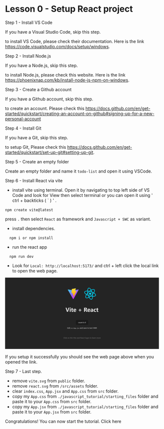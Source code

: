 # Lesson 0 - Setup React project

Step 1 - Install VS Code

If you have a Visual Studio Code, skip this step.

to install VS Code, please check their documentation. Here is the link https://code.visualstudio.com/docs/setup/windows.

Step 2 - Install Node.js

If you have a Node.js, skip this step.

to install Node.js, please check this website. Here is the link https://phoenixnap.com/kb/install-node-js-npm-on-windows.

Step 3 - Create a Github account

If you have a Github account, skip this step.

to create an account. Please check this https://docs.github.com/en/get-started/quickstart/creating-an-account-on-github#signing-up-for-a-new-personal-account

Step 4 - Install Git

If you have a Git, skip this step.

to setup Git, Please check this https://docs.github.com/en/get-started/quickstart/set-up-git#setting-up-git.

Step 5 - Create an empty folder

Create an empty folder and name it `todo-list` and open it using VSCode.

Step 6 - Install React via vite

- install vite using terminal. Open it by navigating to top left side of VS Code and look for View then select terminal or you can open it using ' ctrl + backticks ( ` ) ' .

```
npm create vite@latest
```

press `.` then select `React` as framework and `Javascript + SWC` as variant.

- install dependencies.

```
  npm i or npm install
```

- run the react app

```
  npm run dev
```

- Look for `Local: http://localhost:5173/` and ctrl + left click the local link to open the web page.

![Home Page](/images/image.png)

If you setup it successfully you should see the web page above when you opened the link.

Step 7 - Last step.

- remove `vite.svg` from `public` folder.
- remove `react.svg` from `/src/assets` folder.
- clear `index.css`, `App.jsx` and `App.css` from `src` folder.
- copy my `App.css` from `./javascript_tutorial/starting_files` folder and paste it to your `App.css` from `src` folder.
- copy my `App.jsx` from `./javascript_tutorial/starting_files` folder and paste it to your `App.jsx` from `src` folder.

Congratulations! You can now start the tutorial. Click here
